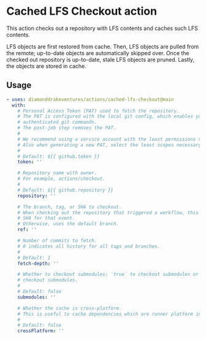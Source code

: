 # Cached LFS Checkout action

This action checks out a repository with LFS contents and caches such LFS contents.

LFS objects are first restored from cache.
Then, LFS objects are pulled from the remote; up-to-date objects are automatically skipped over.
Once the checked out repository is up-to-date, stale LFS objects are pruned.
Lastly, the objects are stored in cache.

## Usage

``` yaml
- uses: diamonddrakeventures/actions/cached-lfs-checkout@main
  with:
    # Personal Access Token (PAT) used to fetch the repository.
    # The PAT is configured with the local git config, which enables your scripts to run
    # authenticated git commands.
    # The post-job step removes the PAT.
    #
    # We recommend using a service account with the least permissions necessary.
    # Also when generating a new PAT, select the least scopes necessary.
    #
    # Default: ${{ github.token }}
    token: ''

    # Repository name with owner.
    # For example, actions/checkout.
    #
    # Default: ${{ github.repository }}
    repository: ''

    # The branch, tag, or SHA to checkout.
    # When checking out the repository that triggered a workflow, this defaults to the reference or
    # SHA for that event.
    # Otherwise, uses the default branch.
    ref: ''

    # Number of commits to fetch.
    # 0 indicates all history for all tags and branches.
    #
    # Default: 1
    fetch-depth: ''

    # Whether to checkout submodules: `true` to checkout submodules or `recursive` to recursively
    # checkout submodules.
    #
    # Default: false
    submodules: ''

    # Whether the cache is cross-platform.
    # This is useful to cache dependencies which are runner platform independent.
    #
    # Default: false
    crossPlatform: ''
```
